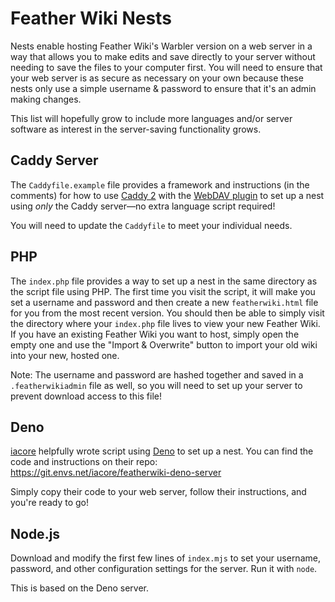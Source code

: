# Feather Wiki Nests

Nests enable hosting Feather Wiki's Warbler version on a web server in a way that allows you to
make edits and save directly to your server without needing to save the files to your computer
first. You will need to ensure that your web server is as secure as necessary on your own because
these nests only use a simple username & password to ensure that it's an admin making changes.

This list will hopefully grow to include more languages and/or server software as interest in
the server-saving functionality grows.

## Caddy Server

The `Caddyfile.example` file provides a framework and instructions (in the comments) for how
to use [Caddy 2](https://caddyserver.com) with the [WebDAV plugin](https://caddyserver.com/download?package=github.com%2Fmholt%2Fcaddy-webdav)
to set up a nest using _only_ the Caddy server—no extra language script required!

You will need to update the `Caddyfile` to meet your individual needs.

## PHP

The `index.php` file provides a way to set up a nest in the same directory as the script file
using PHP. The first time you visit the script, it will make you set a username and password and
then create a new `featherwiki.html` file for you from the most recent version. You should then be
able to simply visit the directory where your `index.php` file lives to view your new Feather Wiki.
If you have an existing Feather Wiki you want to host, simply open the empty one and use the "Import
& Overwrite" button to import your old wiki into your new, hosted one.

Note: The username and password are hashed together and saved in a `.featherwikiadmin` file as
well, so you will need to set up your server to prevent download access to this file!

## Deno

[iacore](https://git.envs.net/iacore) helpfully wrote script using [Deno](https://deno.com/runtime) to
set up a nest. You can find the code and instructions on their repo:  
https://git.envs.net/iacore/featherwiki-deno-server

Simply copy their code to your web server, follow their instructions, and you're ready to go!

## Node.js

Download and modify the first few lines of `index.mjs` to set your username, password, and other
configuration settings for the server. Run it with `node`.

This is based on the Deno server.
